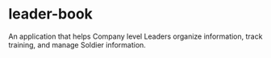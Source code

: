 # leader-book
An application that helps Company level Leaders organize information, track training, and manage Soldier information. 
